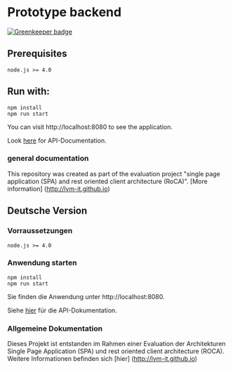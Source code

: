 # Prototype backend

[![Greenkeeper badge](https://badges.greenkeeper.io/LVM-IT/prototype-backend.svg)](https://greenkeeper.io/)

## Prerequisites

```
node.js >= 4.0
```

## Run with:

```
npm install
npm run start
```
You can visit http://localhost:8080 to see the application.

Look [here](index.js#L44) for API-Documentation.

### general documentation

This repository was created as part of the evaluation project "single page application (SPA) and rest oriented client architecture (RoCA)". [More information] (http://lvm-it.github.io) 


## Deutsche Version

### Vorraussetzungen
```
node.js >= 4.0
```
### Anwendung starten

```
npm install
npm run start
```
Sie finden die Anwendung unter http://localhost:8080.

Siehe [hier](index.js#L44) für die API-Dokumentation.

### Allgemeine Dokumentation

Dieses Projekt ist entstanden im Rahmen einer Evaluation der Architekturen Single Page Application (SPA) und rest oriented client architecture (ROCA). Weitere Informationen befinden sich [hier] (http://lvm-it.github.io)



